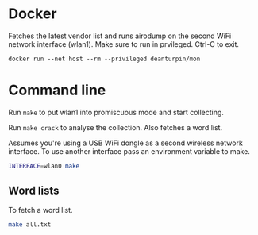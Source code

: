 # Docker
Fetches the latest vendor list and runs airodump on the second WiFi network
interface (wlan1). Make sure to run in prvileged. Ctrl-C to exit.
```
docker run --net host --rm --privileged deanturpin/mon
```

# Command line
Run ```make``` to put wlan1 into promiscuous mode and start collecting.

Run ```make crack``` to analyse the collection. Also fetches a word list.

Assumes you're using a USB WiFi dongle as a second wireless network interface.
To use another interface pass an environment variable to make.
```bash
INTERFACE=wlan0 make
```

## Word lists
To fetch a word list.
```bash
make all.txt
```
